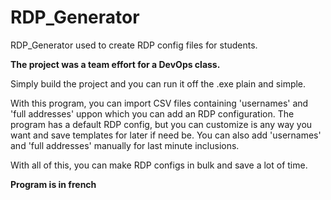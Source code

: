 # RDP_Generator
RDP_Generator used to create RDP config files for students.

**The project was a team effort for a DevOps class.**

Simply build the project and you can run it off the .exe plain and simple.

With this program, you can import CSV files containing 'usernames' and 'full addresses' uppon which you can add an RDP configuration.
The program has a default RDP config, but you can customize is any way you want and save templates for later if need be.
You can also add 'usernames' and 'full addresses' manually for last minute inclusions.

With all of this, you can make RDP configs in bulk and save a lot of time.

**Program is in french**


